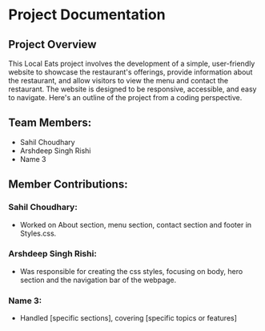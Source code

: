 # Project Documentation

## Project Overview

This Local Eats project involves the development of a simple, user-friendly website to showcase the restaurant's offerings, provide information about the restaurant, and allow visitors to view the menu and contact the restaurant. The website is designed to be responsive, accessible, and easy to navigate. Here's an outline of the project from a coding perspective.

## Team Members:

-   Sahil Choudhary
-   Arshdeep Singh Rishi
-   Name 3

## Member Contributions:

### Sahil Choudhary:

-   Worked on About section, menu section, contact section and footer in Styles.css.

### Arshdeep Singh Rishi:

-   Was responsible for creating the css styles, focusing on body, hero section and the navigation bar of the webpage.

### Name 3:

-   Handled [specific sections], covering [specific topics or features]